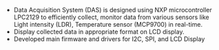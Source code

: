 - Data Acquisition System (DAS) is  designed using NXP microcontroller LPC2129 to efficiently collect, monitor data from various  sensors like Light intensity (LDR), Temperature sensor (MCP9700) in real-time.
- Display collected data in appropriate format on LCD display.
- Developed main firmware and drivers for I2C, SPI, and LCD Display
